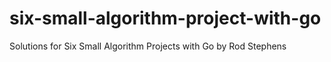 # six-small-algorithm-project-with-go
Solutions for Six Small Algorithm Projects with Go by Rod Stephens
